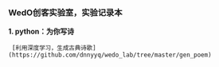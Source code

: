 ### WedO创客实验室，实验记录本

**1. python：为你写诗**

     [利用深度学习，生成古典诗歌](https://github.com/dnnyyq/wedo_lab/tree/master/gen_poem)
